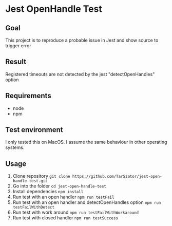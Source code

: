 # Jest OpenHandle Test

## Goal
This project is to reproduce a probable issue in Jest and show source to trigger error

## Result
Registered timeouts are not detected by the jest "detectOpenHandles" option

## Requirements
* node
* npm

## Test environment
I only tested this on MacOS. I assume the same behaviour in other operating systems.

## Usage
1. Clone repository  ```git clone https://github.com/TarSzator/jest-open-handle-test.git```
1. Go into the folder ```cd jest-open-handle-test```
1. Install dependencies ```npm install```
1. Run test with an open handler ```npm run testFail```
1. Run test with an open handler and detectOpenHandles option ```npm run testFailWithDetect```
1. Run test with work around ```npm run testFailWithWorkaround```
1. Run test with closed handler ```npm run testSuccess```

